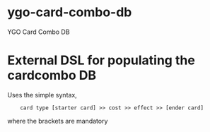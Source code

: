 # ygo-card-combo-db
YGO Card Combo DB

# External DSL for populating the cardcombo DB
Uses the simple syntax,
```
	card type [starter card] >> cost >> effect >> [ender card] 
```

where the brackets are mandatory

